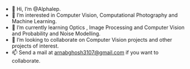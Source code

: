 - 👋 Hi, I’m @Alphalep.
- 👀 I’m interested in Computer Vision, Computational Photography and Machine Learning.
- 🌱 I’m currently learning Optics , Image Processing and Computer Vision and Probability and Noise Modelling.
- 💞️ I’m looking to collaborate on Computer Vision projects and other projects of interest.
- 📫 Send a mail at arnabghosh3107@gmail.com if you want to collaborate.

<!---
Alphalep/Alphalep is a ✨ special ✨ repository because its `README.md` (this file) appears on your GitHub profile.
You can click the Preview link to take a look at your changes.
--->
